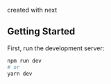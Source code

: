created with next

## Getting Started

First, run the development server:

```bash
npm run dev
# or
yarn dev
```

